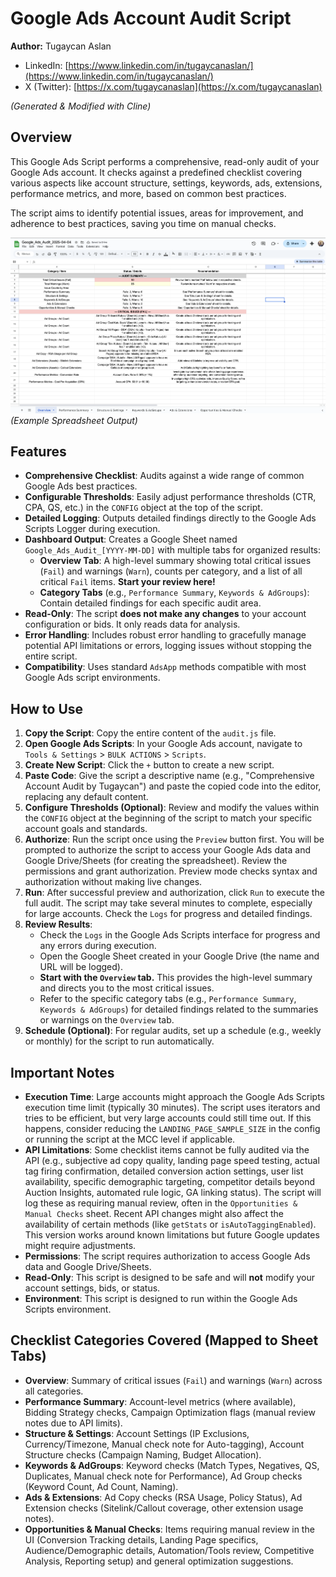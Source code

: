 # Google Ads Account Audit Script

**Author:** Tugaycan Aslan
*   LinkedIn: [https://www.linkedin.com/in/tugaycanaslan/](https://www.linkedin.com/in/tugaycanaslan/)
*   X (Twitter): [https://x.com/tugaycanaslan](https://x.com/tugaycanaslan)

*(Generated & Modified with Cline)*

## Overview

This Google Ads Script performs a comprehensive, read-only audit of your Google Ads account. It checks against a predefined checklist covering various aspects like account structure, settings, keywords, ads, extensions, performance metrics, and more, based on common best practices.

The script aims to identify potential issues, areas for improvement, and adherence to best practices, saving you time on manual checks.

![Google Ads Audit Script Spreadsheet Output Example](images/screenshot.png)
*(Example Spreadsheet Output)*

## Features

*   **Comprehensive Checklist**: Audits against a wide range of common Google Ads best practices.
*   **Configurable Thresholds**: Easily adjust performance thresholds (CTR, CPA, QS, etc.) in the `CONFIG` object at the top of the script.
*   **Detailed Logging**: Outputs detailed findings directly to the Google Ads Scripts Logger during execution.
*   **Dashboard Output**: Creates a Google Sheet named `Google_Ads_Audit_[YYYY-MM-DD]` with multiple tabs for organized results:
    *   **Overview Tab**: A high-level summary showing total critical issues (`Fail`) and warnings (`Warn`), counts per category, and a list of all critical `Fail` items. **Start your review here!**
    *   **Category Tabs** (e.g., `Performance Summary`, `Keywords & AdGroups`): Contain detailed findings for each specific audit area.
*   **Read-Only**: The script **does not make any changes** to your account configuration or bids. It only reads data for analysis.
*   **Error Handling**: Includes robust error handling to gracefully manage potential API limitations or errors, logging issues without stopping the entire script.
*   **Compatibility**: Uses standard `AdsApp` methods compatible with most Google Ads script environments.

## How to Use

1.  **Copy the Script**: Copy the entire content of the `audit.js` file.
2.  **Open Google Ads Scripts**: In your Google Ads account, navigate to `Tools & Settings` > `BULK ACTIONS` > `Scripts`.
3.  **Create New Script**: Click the `+` button to create a new script.
4.  **Paste Code**: Give the script a descriptive name (e.g., "Comprehensive Account Audit by Tugaycan") and paste the copied code into the editor, replacing any default content.
5.  **Configure Thresholds (Optional)**: Review and modify the values within the `CONFIG` object at the beginning of the script to match your specific account goals and standards.
6.  **Authorize**: Run the script once using the `Preview` button first. You will be prompted to authorize the script to access your Google Ads data and Google Drive/Sheets (for creating the spreadsheet). Review the permissions and grant authorization. Preview mode checks syntax and authorization without making live changes.
7.  **Run**: After successful preview and authorization, click `Run` to execute the full audit. The script may take several minutes to complete, especially for large accounts. Check the `Logs` for progress and detailed findings.
8.  **Review Results**:
    *   Check the `Logs` in the Google Ads Scripts interface for progress and any errors during execution.
    *   Open the Google Sheet created in your Google Drive (the name and URL will be logged).
    *   **Start with the `Overview` tab.** This provides the high-level summary and directs you to the most critical issues.
    *   Refer to the specific category tabs (e.g., `Performance Summary`, `Keywords & AdGroups`) for detailed findings related to the summaries or warnings on the `Overview` tab.
9.  **Schedule (Optional)**: For regular audits, set up a schedule (e.g., weekly or monthly) for the script to run automatically.

## Important Notes

*   **Execution Time**: Large accounts might approach the Google Ads Scripts execution time limit (typically 30 minutes). The script uses iterators and tries to be efficient, but very large accounts could still time out. If this happens, consider reducing the `LANDING_PAGE_SAMPLE_SIZE` in the config or running the script at the MCC level if applicable.
*   **API Limitations**: Some checklist items cannot be fully audited via the API (e.g., subjective ad copy quality, landing page speed testing, actual tag firing confirmation, detailed conversion action settings, user list availability, specific demographic targeting, competitor details beyond Auction Insights, automated rule logic, GA linking status). The script will log these as requiring manual review, often in the `Opportunities & Manual Checks` sheet. Recent API changes might also affect the availability of certain methods (like `getStats` or `isAutoTaggingEnabled`). This version works around known limitations but future Google updates might require adjustments.
*   **Permissions**: The script requires authorization to access Google Ads data and Google Drive/Sheets.
*   **Read-Only**: This script is designed to be safe and will **not** modify your account settings, bids, or status.
*   **Environment**: This script is designed to run within the Google Ads Scripts environment.

## Checklist Categories Covered (Mapped to Sheet Tabs)

*   **Overview**: Summary of critical issues (`Fail`) and warnings (`Warn`) across all categories.
*   **Performance Summary**: Account-level metrics (where available), Bidding Strategy checks, Campaign Optimization flags (manual review notes due to API limits).
*   **Structure & Settings**: Account Settings (IP Exclusions, Currency/Timezone, Manual check note for Auto-tagging), Account Structure checks (Campaign Naming, Budget Allocation).
*   **Keywords & AdGroups**: Keyword checks (Match Types, Negatives, QS, Duplicates, Manual check note for Performance), Ad Group checks (Keyword Count, Ad Count, Naming).
*   **Ads & Extensions**: Ad Copy checks (RSA Usage, Policy Status), Ad Extension checks (Sitelink/Callout coverage, other extension usage notes).
*   **Opportunities & Manual Checks**: Items requiring manual review in the UI (Conversion Tracking details, Landing Page specifics, Audience/Demographic details, Automation/Tools review, Competitive Analysis, Reporting setup) and general optimization suggestions.
